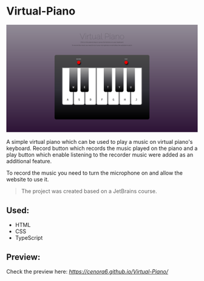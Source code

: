 # Virtual-Piano

![](src/preview/preview.png)

A simple virtual piano which can be used to play a music on virtual piano's keyboard. Record button which records the music played on the piano and a play button which enable listening to the recorder music were added as an additional feature.

To record the music you need to turn the microphone on and allow the website to use it.

> The project was created based on a JetBrains course.

## Used: 
- HTML
- CSS
- TypeScript

## Preview:
Check the preview here: *https://cenora6.github.io/Virtual-Piano/*
